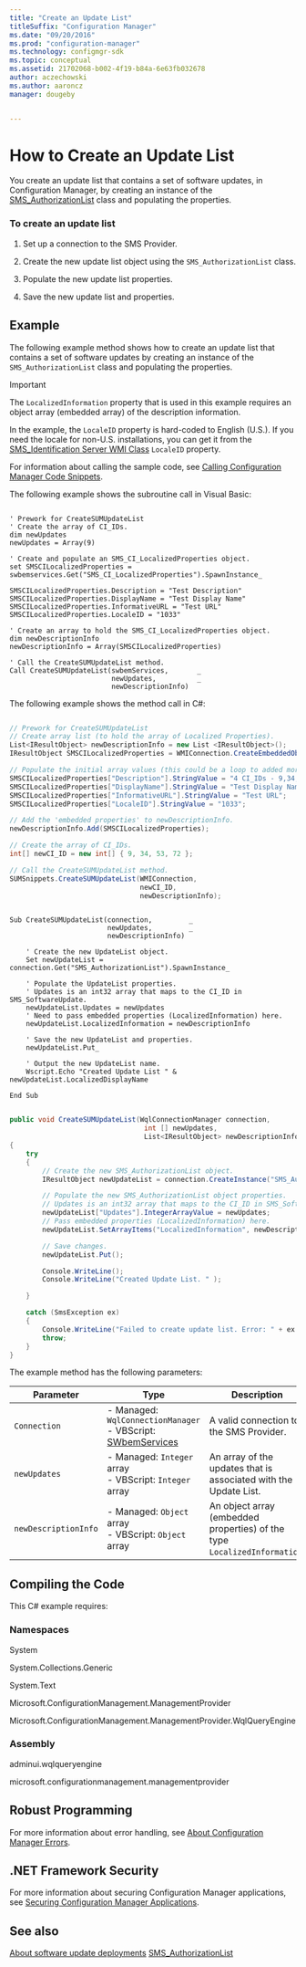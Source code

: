 ```yaml
---
title: "Create an Update List"
titleSuffix: "Configuration Manager"
ms.date: "09/20/2016"
ms.prod: "configuration-manager"
ms.technology: configmgr-sdk
ms.topic: conceptual
ms.assetid: 21702068-b002-4f19-b84a-6e63fb032678
author: aczechowski
ms.author: aaroncz
manager: dougeby


---
```

# How to Create an Update List
You create an update list that contains a set of software updates, in Configuration Manager, by creating an instance of the [SMS_AuthorizationList](../../develop/reference/sum/sms_authorizationlist-server-wmi-class.md) class and populating the properties.  

### To create an update list  

1.  Set up a connection to the SMS Provider.  

2.  Create the new update list object using the `SMS_AuthorizationList` class.  

3.  Populate the new update list properties.  

4.  Save the new update list and properties.  

## Example  
 The following example method shows how to create an update list that contains a set of software updates by creating an instance of the `SMS_AuthorizationList` class and populating the properties.  

> [!IMPORTANT]
>  The `LocalizedInformation` property that is used in this example requires an object array (embedded array) of the description information.  

 In the example, the `LocaleID` property is hard-coded to English (U.S.). If you need the locale for non-U.S. installations, you can get it from the [SMS_Identification Server WMI Class](../../develop/reference/core/servers/configure/sms_identification-server-wmi-class.md) `LocaleID` property.  

 For information about calling the sample code, see [Calling Configuration Manager Code Snippets](../../develop/core/understand/calling-code-snippets.md).  

 The following example shows the subroutine call in Visual Basic:  

```vbscript

' Prework for CreateSUMUpdateList  
' Create the array of CI_IDs.  
dim newUpdates   
newUpdates = Array(9)  

' Create and populate an SMS_CI_LocalizedProperties object.  
set SMSCILocalizedProperties = swbemservices.Get("SMS_CI_LocalizedProperties").SpawnInstance_  

SMSCILocalizedProperties.Description = "Test Description"  
SMSCILocalizedProperties.DisplayName = "Test Display Name"  
SMSCILocalizedProperties.InformativeURL = "Test URL"  
SMSCILocalizedProperties.LocaleID = "1033"  

' Create an array to hold the SMS_CI_LocalizedProperties object.  
dim newDescriptionInfo  
newDescriptionInfo = Array(SMSCILocalizedProperties)  

' Call the CreateSUMUpdateList method.  
Call CreateSUMUpdateList(swbemServices,       _  
                         newUpdates,          _  
                         newDescriptionInfo)  
```  

 The following example shows the method call in C#:  

```csharp

// Prework for CreateSUMUpdateList  
// Create array list (to hold the array of Localized Properties).  
List<IResultObject> newDescriptionInfo = new List <IResultObject>();    
IResultObject SMSCILocalizedProperties = WMIConnection.CreateEmbeddedObjectInstance("SMS_CI_LocalizedProperties");  

// Populate the initial array values (this could be a loop to added more localized info).  
SMSCILocalizedProperties["Description"].StringValue = "4 CI_IDs - 9,34,53,72 ";  
SMSCILocalizedProperties["DisplayName"].StringValue = "Test Display Name";   
SMSCILocalizedProperties["InformativeURL"].StringValue = "Test URL";  
SMSCILocalizedProperties["LocaleID"].StringValue = "1033";  

// Add the 'embedded properties' to newDescriptionInfo.  
newDescriptionInfo.Add(SMSCILocalizedProperties);  

// Create the array of CI_IDs.  
int[] newCI_ID = new int[] { 9, 34, 53, 72 };  

// Call the CreateSUMUpdateList method.  
SUMSnippets.CreateSUMUpdateList(WMIConnection,  
                                newCI_ID,  
                                newDescriptionInfo);  

```  

```vbscript  

Sub CreateSUMUpdateList(connection,         _  
                        newUpdates,         _  
                        newDescriptionInfo)                                  

    ' Create the new UpdateList object.   
    Set newUpdateList = connection.Get("SMS_AuthorizationList").SpawnInstance_  

    ' Populate the UpdateList properties.  
    ' Updates is an int32 array that maps to the CI_ID in SMS_SoftwareUpdate.  
    newUpdateList.Updates = newUpdates  
    ' Need to pass embedded properties (LocalizedInformation) here.   
    newUpdateList.LocalizedInformation = newDescriptionInfo  

    ' Save the new UpdateList and properties.  
    newUpdateList.Put_   

    ' Output the new UpdateList name.  
    Wscript.Echo "Created Update List " & newUpdateList.LocalizedDisplayName                    

End Sub  
```  

```csharp  

public void CreateSUMUpdateList(WqlConnectionManager connection,                                   
                                 int [] newUpdates,  
                                 List<IResultObject> newDescriptionInfo)  
{  
    try  
    {  
        // Create the new SMS_AuthorizationList object.  
        IResultObject newUpdateList = connection.CreateInstance("SMS_AuthorizationList");  

        // Populate the new SMS_AuthorizationList object properties.  
        // Updates is an int32 array that maps to the CI_ID in SMS_SoftwareUpdate.  
        newUpdateList["Updates"].IntegerArrayValue = newUpdates;  
        // Pass embedded properties (LocalizedInformation) here.  
        newUpdateList.SetArrayItems("LocalizedInformation", newDescriptionInfo);  

        // Save changes.  
        newUpdateList.Put();  

        Console.WriteLine();  
        Console.WriteLine("Created Update List. " );  

    }  

    catch (SmsException ex)  
    {  
        Console.WriteLine("Failed to create update list. Error: " + ex.Message);  
        throw;  
    }  
}  

```  

 The example method has the following parameters:  

|Parameter|Type|Description|
|---------|----|-----------|
|`Connection`|-   Managed: `WqlConnectionManager`<br />-   VBScript: [SWbemServices](https://docs.microsoft.com/windows/win32/wmisdk/swbemservices)|A valid connection to the SMS Provider.|  
|`newUpdates`|-   Managed: `Integer` array<br />-   VBScript: `Integer` array|An array of the updates that is associated with the Update List.|  
|`newDescriptionInfo`|-   Managed: `Object` array<br />-   VBScript: `Object` array|An object array (embedded properties) of the type `LocalizedInformation`.|  

## Compiling the Code  
 This C# example requires:  

### Namespaces  
 System  

 System.Collections.Generic  

 System.Text  

 Microsoft.ConfigurationManagement.ManagementProvider  

 Microsoft.ConfigurationManagement.ManagementProvider.WqlQueryEngine  

### Assembly  
 adminui.wqlqueryengine  

 microsoft.configurationmanagement.managementprovider  

## Robust Programming  
 For more information about error handling, see [About Configuration Manager Errors](../../develop/core/understand/about-configuration-manager-errors.md).  

## .NET Framework Security  
 For more information about securing Configuration Manager applications, see [Securing Configuration Manager Applications](../../develop/core/understand/securing-configuration-manager-applications.md).  

## See also

[About software update deployments](about-software-updates-deployments.md)
[SMS_AuthorizationList](../../develop/reference/sum/sms_authorizationlist-server-wmi-class.md)
